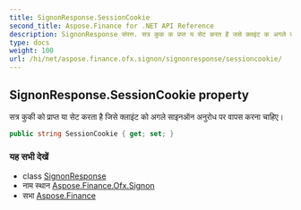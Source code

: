 ```yaml
---
title: SignonResponse.SessionCookie
second_title: Aspose.Finance for .NET API Reference
description: SignonResponse संपत्त. सत्र कुक क प्रप्त य सेट करत है जसे क्लइंट क अगले सइनऑन अनुरध पर वपस करन चहए
type: docs
weight: 100
url: /hi/net/aspose.finance.ofx.signon/signonresponse/sessioncookie/
---
```

## SignonResponse.SessionCookie property

सत्र कुकी को प्राप्त या सेट करता है जिसे क्लाइंट को अगले साइनऑन अनुरोध पर वापस करना चाहिए।

```csharp
public string SessionCookie { get; set; }
```

### यह सभी देखें

* class [SignonResponse](../)
* नाम स्थान [Aspose.Finance.Ofx.Signon](../../signonresponse/)
* सभा [Aspose.Finance](../../../)


